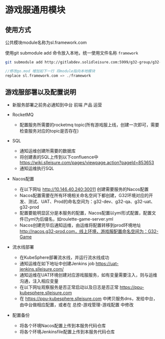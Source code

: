 # 游戏服通用模块

## 使用方式

公共模块module名称为sl.framework.com

使用git submodule add 命令放入本地，统一使用文件名称 `framework`

```bash
git submodule add http://gitlabdev.solidleisure.com:5999/g32-group/g32-common-game-server.git framework
```

```go
//修改go.mod 增加如下一行 将module指向本地模块
replace sl.framework.com => ./framework
```

## 游戏服部署以及配置说明

- 新服务部署之前务必通知到中台 前端 产品 运营

- RocketMQ
    - 配置服务所需要的rocketmq topic(所有游戏服上线，创建一次即可，需要检查服务对应的topic是否存在)

- SQL
    - 通知运维创建所需要的数据库
    - 将创建表的SQL上传到以下confluence中 https://wiki.slleisure.com/pages/viewpage.action?pageId=853653
    - 通知运维执行SQL

- Nacos配置
    - 在以下网址 http://10.146.40.240:30011 创建需要服务的Nacos配置
    - Nacos配置需要在所有环境相关命名空间下都创建，G32环境对应的开发、测试、UAT、Prod的命名空间为：g32-dev、g32-qa、g32-uat、g32-prod
    - 配置要能明显区分是本服务的配置，Nacos配置以yml形式配置，配置文件已yml为后缀名，如roulette-game-server.yml
    - Nacos创建完毕后通知运维，由运维将配置转移到prod环境地址 http://nacos.g32-prod.com，线上环境，游戏服配置命名空间为：G32-Game

- 流水线部署
    - 在KubeSphere部署流水线，并运行流水线成功
    - 通知运维在如下地址中创建Jenkins job https://uat-jenkins.slleisure.com/
    - 通知运维在UAT环境创建对应游戏服服务，如有变量需要注入，则与运维沟通，注入相应变量
    - 在以下网址观察服务是否正常启动以及日志是否正常 https://ppu-kubesphere.slleisure.com
    - 在 https://ppu-kubesphere.slleisure.com 中拷贝服务dns，发给中台，由中台做相应配置，或者在 总控-游戏管理-游戏配置 中修改

- 配置备份
    - 将各个环境Nacos配置上传到本服务代码仓库
    - 将各个环境Jenkinsfile配置上传到本服务代码仓库
